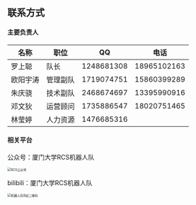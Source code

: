 ## 联系方式

#### 主要负责人

| 名称     | 职位     | QQ         | 电话        |
| -------- | -------- | ---------- | ----------- |
| 罗上聪   | 队长     | 1248681308 | 18965102163 |
| 欧阳宇涛 | 管理副队 | 1719074751 | 15860399289 |
| 朱庆骁   | 技术副队 | 2468674697 | 13395990916 |
| 邓文狄   | 运营顾问 | 1735886547 | 18020751465 |
| 林莹婷   | 人力资源 | 1476685316 |             |

#### 相关平台

公众号：厦门大学RCS机器人队

<img src="RCS公众号.jpg" alt="RCS公众号" style="zoom:50%;" />

bilibili：厦门大学RCS机器人队

<img src="机器人队B站二维码.jpg" alt="机器人队B站二维码" style="zoom:50%;" />
